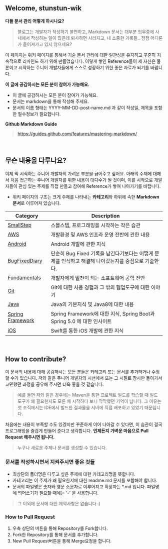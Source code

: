 ## Welcome, stunstun-wik

**다들 문서 관리 어떻게 하시나요?**

> 블로그는 개발자가 작성하기 불편하고, Markdown 문서는 대부분 업무중에 사내에서 작성하는 일이 많은데 퇴사하면 사라지고, 내 소중한 기록들.. 점점 어디론가 흩어져가고 있지 않으세요?

이 페이지는 위키 페이지를 통해서 기술 문서 관리에 대한 일관성을 유지하고 꾸준히 지속적으로 리마인드 하기 위해 만들었습니다. 이렇게 쌓인 Reference들이 제 자신은 물론이고 시작하는 주니어 개발자들에게 스스로 성장하기 위한 좋은 자료가 되기를 바랍니다.

**이 글에 공감하시는 모든 분이 참여가 가능해요.**
- 이 글에 공감하시는 모든 분이 참여가 가능해요.
- 문서는 markdown을 통해 작성해 주세요. 
- 문서의 이름 형태는 YYYY-MM-DD-post-name.md 과 같이 작성일, 제목을 포함한 필수정보가 필요합니다.

**Github Markdown Guide** 
> https://guides.github.com/features/mastering-markdown/

<br>

## 무슨 내용을 다루나요?

이제 막 시작하는 주니어 개발자의 가려운 부분을 긁어주고 싶어요. 아래의 주제에 대해서 처음 접근하는 주니어 개발자를 위한 내용이 대다수가 될 것이며, 이를 시작으로 개발자들이 관심 있는 주제를 직접 만들고 참여해 Reference가 쌓여 나아가기를 바랍니다.  
- 위키 페이지의 구조는 크게 주제를 나타내는 **카테고리**와 하위에 속한 **Markdown 문서**로 이루어져 있습니다.

| Category | Description |
| --- | --- |
| [SmallStep](https://github.com/wjdsupj/stunstun-wiki/tree/master/SmallStep) | 스몰스텝, 프로그래밍을 시작하는 작은 습관 |
| [AWS](https://github.com/wjdsupj/stunstun-wiki/tree/master/AWS) | 개발환경 및 AWS 인프라 운영 전반에 관한 내용 |
| [Android](https://github.com/wjdsupj/stunstun-wiki/tree/master/Android) | Android 개발에 관한 지식 |
| [BugFixedDiary](https://github.com/wjdsupj/stunstun-wiki/tree/master/BugFixedDiary)| 단순히 Bug Fixed 기록을 남긴다기보다는 어떻게 문제를 인식하고 해결해 나아갔는지를 중점으로 기술한다. |
| [Fundamentals](https://github.com/wjdsupj/stunstun-wiki/tree/master/Fundamentals) | 개발자에게 밑천이 되는 소프트웨어 공학 전반 |
| [Git](https://github.com/wjdsupj/stunstun-wiki/tree/master/Git) | Git에 대한 사용 경험과 그 밖의 협업도구에 대한 이야기 |
| [Java](https://github.com/wjdsupj/stunstun-wiki/tree/master/Java) | Java의 기본지식 및 Java8에 대한 내용 |
| [Spring Framework](https://github.com/wjdsupj/stunstun-wiki/tree/master/Spring) | Spring Framework에 대한 지식, Spring Boot과 Spring 5.0 에 대한 인사이트 |
| [iOS](https://github.com/wjdsupj/stunstun-wiki/tree/master/iOS) | Swift를 통한 iOS 개발에 관한 지식 |

<br>

## How to contribute?

이 문서의 내용에 대해 공감하시는 모든 분들은 카테고리 또는 문서를 추가하거나 수정할 수가 있습니다. 저와 같은 주니어 개발자의 시선에서 또는 그 시절로 잠시만 돌아가서 고민했던 과정을 공유해 주시면 더욱 좋을 것 같습니다.
> 예를 들면 저와 같은 경우에는 Maven을 통한 프로젝트 빌드를 학습할 때 빌드 도구가 왜 필요한지도 모른 채 시작하다 보니 막막했던 기억이 납니다. 그 이유는 첫 조직에서는 IDE에서 빌드한 결과물을 서버에 직접 배포하고 있었기 때문입니다.

처음에는 내용이 부족할 수도 있겠지만 꾸준하게 이어 나아갈 수 있다면, 이 습관이 결국 프로그래밍을 즐겁게 만들어 준다고 생각합니다. **언제든지 가벼운 마음으로 Pull Request 해주시면 됩니다.**

> 누구나 새로운 주제나 문서를 생성할 수 있습니다.

### 문서를 작성하시면서 지켜주시면 좋은 것들
- 최상단의 폴더명은 다루고 싶은 주제에 대한 카테고리명을 뜻합니다.
- 카테고리는 이 주제가 왜 필요한지에 대한 readme.md 문서를 포함해야 합니다.
- 문서의 파일명은 숫자와 영문 소문자로 이루어지고 확장자는 *.md 입니다. 파일명에 띄어쓰기가 필요할 때에는 '-' 을 사용합니다.

> 그 이외에 문서에 대한 제약사항은 없습니다 :)

### How to Pull Request

1. 우측 상단의 버튼을 통해 Repository를 Fork합니다. 
2. Fork한 Repository를 통해 문서를 추가합니다.
3. New Pull Request버튼을 통해 Merge요청을 합니다.
